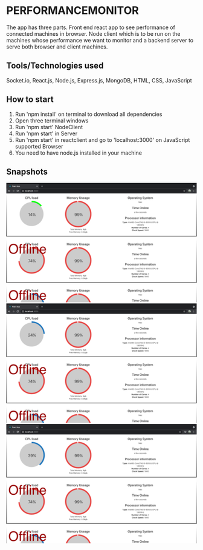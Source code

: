 # PERFORMANCEMONITOR

The app has three parts. Front end react app to see performance of connected machines in browser. Node client which is to be run on the machines whose performance we want to monitor and a backend server to serve both browser and client machines.

## Tools/Technologies used
Socket.io, React.js, Node.js, Express.js, MongoDB, HTML, CSS, JavaScript

## How to start
1. Run 'npm install' on terminal to download all dependencies 
2. Open three terminal windows
3. Run 'npm start' NodeClient
4. Run 'npm start' in Server
5. Run 'npm start' in reactclient and go to 'localhost:3000' on JavaScript supported Browser
6. You need to have node.js installed in your machine

## Snapshots

![PERFORMANCEMONITOR](https://github.com/Loga19818eeanvesh/Images/blob/main/Screenshot%202021-05-28%20at%204.57.58%20PM.png?raw=true)
![PERFORMANCEMONITOR](https://github.com/Loga19818eeanvesh/Images/blob/main/Screenshot%202021-05-28%20at%204.58.33%20PM.png?raw=true)
![PERFORMANCEMONITOR](https://github.com/Loga19818eeanvesh/Images/blob/main/Screenshot%202021-05-28%20at%205.00.18%20PM.png?raw=true)


